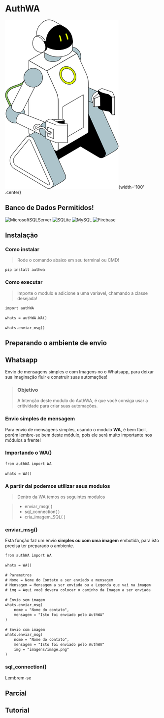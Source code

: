 # AuthWA
![create by icons8](assets/robot.png){width='100' .center}

## Banco de Dados Permitidos!
![MicrosoftSQLServer](https://img.shields.io/badge/Microsoft%20SQL%20Server-CC2927?style=for-the-badge&logo=microsoft%20sql%20server&logoColor=white)
![SQLite](https://img.shields.io/badge/sqlite-%2307405e.svg?style=for-the-badge&logo=sqlite&logoColor=white)
![MySQL](https://img.shields.io/badge/mysql-%2300f.svg?style=for-the-badge&logo=mysql&logoColor=white)
![Firebase](https://img.shields.io/badge/Firebase-039BE5?style=for-the-badge&logo=Firebase&logoColor=white)

## Instalação

### Como instalar
> Rode o comando abaixo em seu terminal ou CMD!

    pip install authwa

### Como executar
> Importe o modulo e adicione a uma variavel, chamando a classe desejada!

    import authWA

    whats = authWA.WA()

    whats.enviar_msg()
## Preparando o ambiente de envio

## Whatsapp
Envio de mensagens simples e com Imagens no o Whatsapp, para deixar sua imaginação fluir e construir suas automações!

>### Objetivo
> A Intenção deste modulo do AuthWA, é que você consiga usar a critividade para criar suas automações.

### Envio simples de mensagem
Para envio de mensagens simples, usando o modulo __WA__, é bem fácil, porém lembre-se bem deste módulo, pois ele será muito importante nos módulos a frente!

### Importando o WA()
    from authWA import WA

    whats = WA()

### A partir dai podemos utilizar seus modulos

> Dentro da WA temos os seguintes modulos

> - enviar_msg( )
> - sql_connection( )
> - cria_imagem_SQL( )

### enviar_msg()
Está função faz um envio __simples ou com uma imagem__ embutida, para isto precisa ter preparado o ambiente.

    from authWA import WA

    whats = WA()

    # Parametros
    # Nome = Nome do Contato a ser enviado a mensagem
    # Mensagem = Mensagem a ser enviada ou a Legenda que vai na imagem
    # img = Aqui você devera colocar o caminho da Imagem a ser enviada

    # Envio sem imagem
    whats.enviar_msg(
        nome = "Nome do contato",
        mensagem = "Isto foi enviado pelo AuthWA"
    )

    # Envio com imagem
    whats.enviar_msg(
        nome = "Nome do contato",
        mensagem = "Isto foi enviado pelo AuthWA"
        img = "imagens/image.png"
    )

### sql_connection()
Lembrem-se 

## Parcial

## Tutorial

<!-- ## Contate nos
![Whatsapp](https://img.shields.io/badge/WhatsApp-25D366?style=for-the-badge&logo=whatsapp&logoColor=white)  <a href = 'https://whatsa.me/bt-min.js?link=https://whatsa.me/5543996617904/?t=Ol%C3%A1%20vi%20seu%20projeto%20do%20AuthWA,%20e%20queria%20saber%20mais'> - Whatsapp</a> -->
